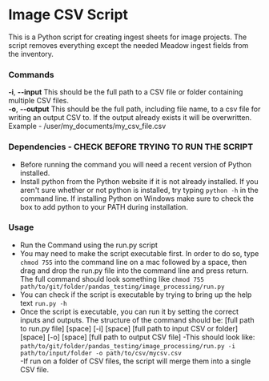 # Image CSV Script <br/>
This is a Python script for creating ingest sheets for image projects. The script removes everything except the needed Meadow ingest fields from the inventory.

### Commands <br/>
**-i**, **--input**   This should be the full path to a CSV file or folder containing multiple CSV files. <br/>
**-o**, **--output**   This should be the full path, including file name, to a csv file for writing an output CSV to. If the output already exists it will be overwritten. Example - /user/my_documents/my_csv_file.csv <br/>

### Dependencies - CHECK BEFORE TRYING TO RUN THE SCRIPT <br/>
- Before running the command you will need a recent version of Python installed. <br/>
- Install python from the Python website if it is not already installed. If you aren't sure whether or not python is installed, try typing `python -h` in the command line. If installing Python on Windows make sure to check the box to add python to your PATH during installation. <br/>

### Usage <br/>
- Run the Command using the run.py script <br/>
- You may need to make the script executable first. In order to do so, type `chmod 755` into the command line on a mac followed by a space, then drag and drop the run.py file into the command line and press return. The full command should look something like `chmod 755 path/to/git/folder/pandas_testing/image_processing/run.py` <br/>
- You can check if the script is executable by trying to bring up the help text `run.py -h` <br/>
- Once the script is executable, you can run it by setting the correct inputs and outputs. The structure of the command should be: [full path to run.py file] [space] [-i] [space] [full path to input CSV or folder] [space] [-o] [space] [full path to output CSV file]
-This should look like: `path/to/git/folder/pandas_testing/image_processing/run.py -i path/to/input/folder -o path/to/csv/mycsv.csv` <br/>
-If run on a folder of CSV files, the script will merge them into a single CSV file.
